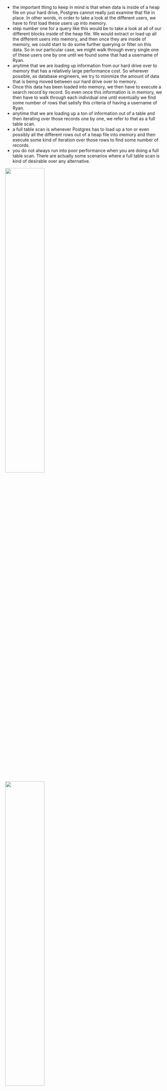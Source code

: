 - the important thing to keep in mind is that when data is inside of a heap file on your hard drive, Postgres cannot really just examine that file in place. In other words, in order to take a look at the different users, we have to first load these users up into memory.
- step number one for a query like this would be to take a look at all of our different blocks inside of the heap file. We would extract or load up all the different users into memory, and then once they are inside of memory, we could start to do some further querying or filter on this data. So in our particular case, we might walk through every single one of these users one by one until we found some that had a username of Ryan.
- anytime that we are loading up information from our hard drive over to memory that has a relatively large performance cost. So wherever possible, as database engineers, we try to minimize the amount of data that is being moved between our hard drive over to memory.
- Once this data has been loaded into memory, we then have to execute a search record by record. So even once this information is in memory, we then have to walk through each individual one until eventually we find some number of rows that satisfy this criteria of having a username of Ryan.
- anytime that we are loading up a ton of information out of a table and then iterating over those records one by one, we refer to that as a full table scan.
- a full table scan is whenever Postgres has to load up a ton or even possibly all the different rows out of a heap file into memory and then execute some kind of iteration over those rows to find some number of records.
- you do not always run into poor performance when you are doing a full table scan. There are actually some scenarios where a full table scan is kind of desirable over any alternative.

[<img src="./query_run_step_01.png" width="50%"/>](./query_run_step_01.png)

[<img src="./query_run_step_02.png.png" width="50%"/>](./query_run_step_02.png)

# index

- An index is a data structure that very efficiently tells us exactly what block and index a particular record is stored at.
- That's what an index is all about. It is an external record of sorts. Record book of sorts that tells us exactly where some records are stored inside of a heap file.

[<img src="./index_01.png" width="50%"/>](./index_01.png)

[<img src="./index_02.png" width="50%"/>](./index_02.png)

[<img src="./indexing.png" width="50%"/>](./indexing.png)

# How indexing is created

- the series of steps we're about to go through is not exactly what occurs inside of Postgres, but the series of steps I'm going to show you is close enough that it's going to help you understand some of the inner workings of an index, how it works, and some big caveats around them as well.
- for step number one, in creating an index, you and I are first going to decide exactly which column we want to have a very fast lookup on.
- whenever we create an index, we create it on a very specific column that allows us to do a fast lookup on our table of users whenever we are doing some kind of filtering logic on that same column.
- Now we can technically have an index that takes into account the value in multiple different columns for each row, not just one.
- Step number two, we're going to take a look at our user table or really our heap file, and we're going to look for every single row. We're going to extract just that one property that we want to create the index for. And then when we extract that property, we're also going to record the block and the index that we found that property at.
- So we're now going to take a look at all the different values that we have extracted and sort them in some meaningful way. So in this case, we're going to sort all of our user names in alphabetical order from A to Z.
- Now, the next step is going to take that list of records right there and we're going to organize them all into a tree data structure.
- notice that I preserved alphabetical order here. So if we look at all these records from left to right, they are still in alphabetical order.
- so now last big step. We're going to add some helpers to the root node.
- Inside these white boxes, we're going to put in some directions to say whether or not someone who's trying to execute a query or find some particular record should go down to that leaf node.
- When we went through this sort of operation, we were able to find the exact record we were looking for without having to load up the vast majority of records inside of our heap file so we did not have to access block zero inside the heap file.
- So we were able to skip a huge portion of this entire search operation by just using the inequalities that we had set up ahead of time.

[<img src="./index_create_step_01.png" width="50%"/>](./index_create_step_01.png)

[<img src="./index_create_step_02.png" width="50%"/>](./index_create_step_02.png)

[<img src="./index_create_step_03.png" width="50%"/>](./index_create_step_03.png)

[<img src="./index_create_step_04.png" width="50%"/>](./index_create_step_04.png)

[<img src="./index_create_step_05.png" width="50%"/>](./index_create_step_05.png)

[<img src="./index_create_step_06.png" width="50%"/>](./index_create_step_06.png)

[<img src="./index_create_step_07.png" width="50%"/>](./index_create_step_07.png)

[<img src="./index_create_step_08.png" width="50%"/>](./index_create_step_08.png)


- So the index that was created was automatically given a name of users username id ID being short for index.
- Whenever you create an index, if you do not provide a name, one will be assigned for you automatically. The name that gets assigned is always going to follow this naming convention. It's always going to be the name of the table, the name of the column. And then idx at the very end.
- So now in theory queries on our username column inside that users table will be rather quick.

[<img src="./index_created.png" width="50%"/>](./index_created.png)

# Query speed

-  whenever you run a query right now, you do see query returned successfully in some number of milliseconds. That millisecond value right there is just a little bit misleading because it includes travel time for the query from essentially the Pgadmin interface over to the database and back. So in other words, it includes some network travel time that doesn't really reflect very nicely or is really relevant on the actual execution speed of the query itself.

- So for right now, there's really just one value I want to focus on, and that is this fourth row right here, execution time. That execution time is how long it took to actually run this query.

- So when we have the index in place, it looks like running this query or doing the select statement is just unbelievably fast.

[<img src="./query_speed_with_indexing.png" width="50%"/>](./query_speed_with_indexing.png)

- it is way slower than how long it took to fetch a user when we had the index in place.

[<img src="./query_speed_without_indexing.png" width="50%"/>](./query_speed_without_indexing.png.png)

- There are many scenarios where an index is not super useful. There are even more scenarios where an index can actually ultimately slow down your database.